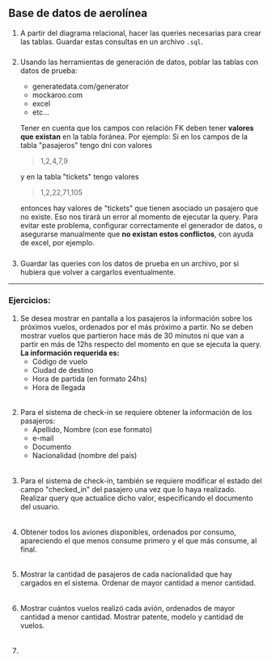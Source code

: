 
## Base de datos de aerolínea

1) A partir del diagrama relacional, hacer las queries necesarias para crear las tablas. Guardar estas consultas en un archivo `.sql`. 
#####
2) Usando las herramientas de generación de datos, poblar las tablas con datos de prueba:
    - generatedata.com/generator
    - mockaroo.com
    - excel
    - etc...

    Tener en cuenta que los campos con relación FK deben tener **valores que existan** en la tabla foránea. 
    Por ejemplo:
    Si en los campos de la tabla "pasajeros" tengo dni con valores 
    >1,2,4,7,9    

    y en la tabla "tickets" tengo valores 
    >1,2,22,71,105
    
    entonces hay valores de "tickets" que tienen asociado un pasajero que no existe. Eso nos tirará un error al momento de ejecutar la query. Para evitar este problema, configurar correctamente el generador de datos, o asegurarse manualmente que **no existan estos conflictos**, con ayuda de excel, por ejemplo.

#####
3) Guardar las queries con los datos de prueba en un archivo, por si hubiera que volver a cargarlos eventualmente.
---
### Ejercicios:

1) Se desea mostrar en pantalla a los pasajeros la información sobre los próximos vuelos, ordenados por el más próximo a partir. No se deben mostrar vuelos que partieron hace más de 30 minutos ni que van a partir en más de 12hs respecto del momento en que se ejecuta la query.
**La información requerida es:**
    - Código de vuelo
    - Ciudad de destino
    - Hora de partida (en formato 24hs)
    - Hora de llegada
######
2) Para el sistema de check-in se requiere obtener la información de los pasajeros:
    - Apellido, Nombre (con ese formato)
    - e-mail
    - Documento
    - Nacionalidad (nombre del país)
######
3) Para el sistema de check-in, también se requiere modificar el estado del campo "checked_in" del pasajero una vez que lo haya realizado. Realizar query que actualice dicho valor, especificando el documento del usuario.
######
4) Obtener todos los aviones disponibles, ordenados por consumo, apareciendo el que menos consume primero y el que más consume, al final.
######
5) Mostrar la cantidad de pasajeros de cada nacionalidad que hay cargados en el sistema. Ordenar de mayor cantidad a menor cantidad.
######
6) Mostrar cuántos vuelos realizó cada avión, ordenados de mayor cantidad a menor cantidad. Mostrar patente, modelo y cantidad de vuelos.
######
7) 
